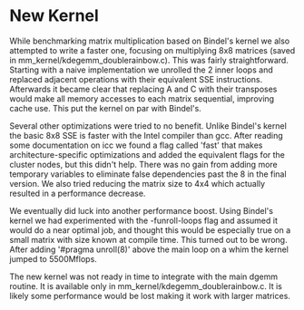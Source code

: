 # New Kernel

While benchmarking matrix multiplication based on Bindel's kernel we also attempted to write a faster one, focusing on multiplying 8x8 matrices (saved in mm_kernel/kdegemm_doublerainbow.c). This was fairly straightforward. Starting with a naive implementation we unrolled the 2 inner loops and replaced adjacent operations with their equivalent SSE instructions. Afterwards it became clear that replacing A and C with their transposes would make all memory accesses to each matrix sequential, improving cache use. This put the kernel on par with Bindel's.

Several other optimizations were tried to no benefit. Unlike Bindel's kernel the basic 8x8 SSE is faster with the Intel compiler than gcc. After reading some documentation on icc we found a flag called 'fast' that makes architecture-specific optimizations and added the equivalent flags for the cluster nodes, but this didn't help. There was no gain from adding more temporary variables to eliminate false dependencies past the 8 in the final version. We also tried reducing the matrix size to 4x4 which actually resulted in a performance decrease.

We eventually did luck into another performance boost. Using Bindel's kernel we had experimented with the -funroll-loops flag and assumed it would do a near optimal job, and thought this would be especially true on a small matrix with size known at compile time. This turned out to be wrong. After adding '#pragma unroll(8)' above the main loop on a whim the kernel jumped to 5500Mflops.

The new kernel was not ready in time to integrate with the main dgemm routine. It is available only in mm_kernel/kdegemm_doublerainbow.c. It is likely some performance would be lost making it work with larger matrices. 